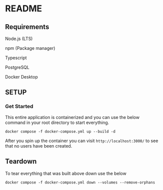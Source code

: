 # README

## Requirements

Node.js (LTS)

npm (Package manager)

Typescript

PostgreSQL

Docker Desktop

## SETUP

### Get Started

This entire application is containerized and you can use the below command in your root directory to start everything.

```
docker compose -f docker-compose.yml up --build -d
```

After you spin up the container you can visit `http://localhost:3000/` to see that no users have been created.


## Teardown

To tear everything that was built above down use the below

```
docker compose -f docker-compose.yml down --volumes --remove-orphans
```